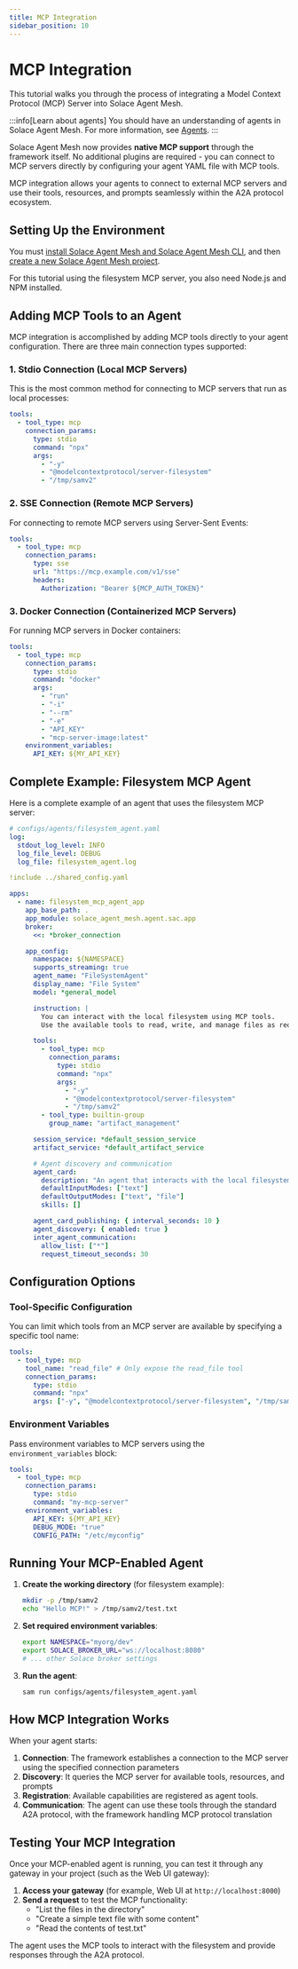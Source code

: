 ```yaml
---
title: MCP Integration
sidebar_position: 10
---
```


# MCP Integration

This tutorial walks you through the process of integrating a Model Context Protocol (MCP) Server into Solace Agent Mesh.

:::info[Learn about agents]
You should have an understanding of agents in Solace Agent Mesh. For more information, see [Agents](../concepts/agents.md).
:::

Solace Agent Mesh now provides **native MCP support** through the framework itself. No additional plugins are required - you can connect to MCP servers directly by configuring your agent YAML file with MCP tools.

MCP integration allows your agents to connect to external MCP servers and use their tools, resources, and prompts seamlessly within the A2A protocol ecosystem.

## Setting Up the Environment

You must [install Solace Agent Mesh and Solace Agent Mesh CLI](../getting-started/installation.md), and then [create a new Solace Agent Mesh project](../getting-started/quick-start.md).

For this tutorial using the filesystem MCP server, you also need Node.js and NPM installed.

## Adding MCP Tools to an Agent

MCP integration is accomplished by adding MCP tools directly to your agent configuration. There are three main connection types supported:

### 1. Stdio Connection (Local MCP Servers)

This is the most common method for connecting to MCP servers that run as local processes:

```yaml
tools:
  - tool_type: mcp
    connection_params:
      type: stdio
      command: "npx"
      args:
        - "-y"
        - "@modelcontextprotocol/server-filesystem"
        - "/tmp/samv2"
```

### 2. SSE Connection (Remote MCP Servers)

For connecting to remote MCP servers using Server-Sent Events:

```yaml
tools:
  - tool_type: mcp
    connection_params:
      type: sse
      url: "https://mcp.example.com/v1/sse"
      headers:
        Authorization: "Bearer ${MCP_AUTH_TOKEN}"
```

### 3. Docker Connection (Containerized MCP Servers)

For running MCP servers in Docker containers:

```yaml
tools:
  - tool_type: mcp
    connection_params:
      type: stdio
      command: "docker"
      args:
        - "run"
        - "-i"
        - "--rm"
        - "-e"
        - "API_KEY"
        - "mcp-server-image:latest"
    environment_variables:
      API_KEY: ${MY_API_KEY}
```

## Complete Example: Filesystem MCP Agent

Here is a complete example of an agent that uses the filesystem MCP server:

```yaml
# configs/agents/filesystem_agent.yaml
log:
  stdout_log_level: INFO
  log_file_level: DEBUG
  log_file: filesystem_agent.log

!include ../shared_config.yaml

apps:
  - name: filesystem_mcp_agent_app
    app_base_path: .
    app_module: solace_agent_mesh.agent.sac.app
    broker:
      <<: *broker_connection

    app_config:
      namespace: ${NAMESPACE}
      supports_streaming: true
      agent_name: "FileSystemAgent"
      display_name: "File System"
      model: *general_model

      instruction: |
        You can interact with the local filesystem using MCP tools.
        Use the available tools to read, write, and manage files as requested.

      tools:
        - tool_type: mcp
          connection_params:
            type: stdio
            command: "npx"
            args:
              - "-y"
              - "@modelcontextprotocol/server-filesystem"
              - "/tmp/samv2"
        - tool_type: builtin-group
          group_name: "artifact_management"

      session_service: *default_session_service
      artifact_service: *default_artifact_service

      # Agent discovery and communication
      agent_card:
        description: "An agent that interacts with the local filesystem via MCP."
        defaultInputModes: ["text"]
        defaultOutputModes: ["text", "file"]
        skills: []

      agent_card_publishing: { interval_seconds: 10 }
      agent_discovery: { enabled: true }
      inter_agent_communication:
        allow_list: ["*"]
        request_timeout_seconds: 30
```

## Configuration Options

### Tool-Specific Configuration

You can limit which tools from an MCP server are available by specifying a specific tool name:

```yaml
tools:
  - tool_type: mcp
    tool_name: "read_file" # Only expose the read_file tool
    connection_params:
      type: stdio
      command: "npx"
      args: ["-y", "@modelcontextprotocol/server-filesystem", "/tmp/samv2"]
```

### Environment Variables

Pass environment variables to MCP servers using the `environment_variables` block:

```yaml
tools:
  - tool_type: mcp
    connection_params:
      type: stdio
      command: "my-mcp-server"
    environment_variables:
      API_KEY: ${MY_API_KEY}
      DEBUG_MODE: "true"
      CONFIG_PATH: "/etc/myconfig"
```

## Running Your MCP-Enabled Agent

1. **Create the working directory** (for filesystem example):

   ```sh
   mkdir -p /tmp/samv2
   echo "Hello MCP!" > /tmp/samv2/test.txt
   ```

2. **Set required environment variables**:

   ```sh
   export NAMESPACE="myorg/dev"
   export SOLACE_BROKER_URL="ws://localhost:8080"
   # ... other Solace broker settings
   ```

3. **Run the agent**:
   ```sh
   sam run configs/agents/filesystem_agent.yaml
   ```

## How MCP Integration Works

When your agent starts:

1. **Connection**: The framework establishes a connection to the MCP server using the specified connection parameters
2. **Discovery**: It queries the MCP server for available tools, resources, and prompts
3. **Registration**: Available capabilities are registered as agent tools.
4. **Communication**: The agent can use these tools through the standard A2A protocol, with the framework handling MCP protocol translation

## Testing Your MCP Integration

Once your MCP-enabled agent is running, you can test it through any gateway in your project (such as the Web UI gateway):

1. **Access your gateway** (for example, Web UI at `http://localhost:8000`)
2. **Send a request** to test the MCP functionality:
   - "List the files in the directory"
   - "Create a simple text file with some content"
   - "Read the contents of test.txt"

The agent uses the MCP tools to interact with the filesystem and provide responses through the A2A protocol.
